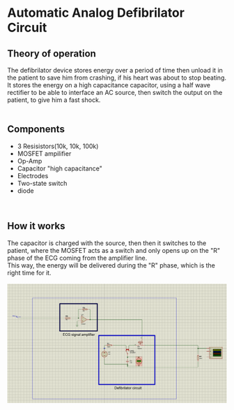 # Automatic Analog Defibrilator Circuit

##  **Theory of operation**
The defibrilator device stores energy over a period of time then unload it in the patient to save him from crashing, if his heart was about to stop beating.<br />
It stores the energy on a high capacitance capacitor, using a half wave rectifier to be able to interface an AC source, then switch the output on the patient, to give him a fast shock.
<br />
<br />

##  **Components**
* 3 Resisistors(10k, 10k, 100k)
* MOSFET ampilifier
* Op-Amp
* Capacitor "high capacitance"
* Electrodes
* Two-state switch
* diode

<br />

##  **How it works**
The capacitor is charged with the source, then then it switches to the patient, where the MOSFET acts as a switch and only opens up on the "R" phase of the ECG coming from the amplifier line.<br />
This way, the energy will be delivered during the "R" phase, which is the right time for it.
<br />
<br />
![machine diagram](https://github.com/Safwanmahmoud/Automatic-Analog-Defibrilator-Circuit/blob/main/report.PNG)


